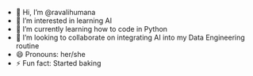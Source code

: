 - 👋 Hi, I’m @ravalihumana
- 👀 I’m interested in learning AI
- 🌱 I’m currently learning how to code in Python
- 💞️ I’m looking to collaborate on integrating AI into my Data Engineering routine
- 😄 Pronouns: her/she
- ⚡ Fun fact: Started baking

<!---
ravalihumana/ravalihumana is a ✨ special ✨ repository because its `README.md` (this file) appears on your GitHub profile.
You can click the Preview link to take a look at your changes.
--->
